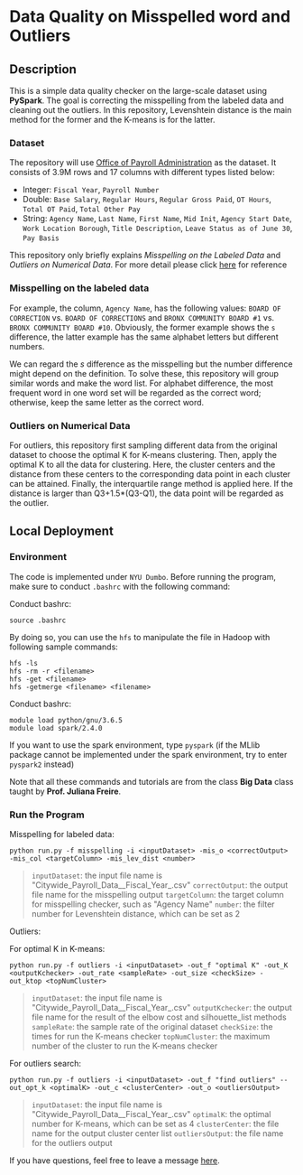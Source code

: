 # Data Quality on Misspelled word and Outliers

## Description

This is a simple data quality checker on the large-scale dataset using **PySpark**. The goal is correcting the misspelling from the labeled data and cleaning out the outliers. In this repository, Levenshtein distance is the main method for the former and the K-means is for the latter.


### Dataset

The repository will use [Office of Payroll Administration](https://data.cityofnewyork.us/City-Government/Citywide-Payroll-Data-Fiscal-Year-/k397-673e) as the dataset. It consists of 3.9M rows and 17 columns with different types listed below:
* Integer: `Fiscal Year`, `Payroll Number`
* Double: `Base Salary`, `Regular Hours`, `Regular Gross Paid`, `OT Hours`, `Total OT Paid`, `Total Other Pay`
* String: `Agency Name`, `Last Name`, `First Name`, `Mid Init`, `Agency Start Date`, `Work Location Borough`, `Title Description`, `Leave Status as of June 30`, `Pay Basis`

This repository only briefly explains *Misspelling on the Labeled Data* and *Outliers on Numerical Data*. For more detail please click [here](https://github.com/samsh19/data-quality/blob/main/docs/DataQualityAssessment.pdf/) for reference

### Misspelling on the labeled data

For example, the column, `Agency Name`, has the following values: `BOARD OF CORRECTION` vs. `BOARD OF CORRECTIONS` and `BRONX COMMUNITY BOARD #1` vs. `BRONX COMMUNITY BOARD #10`. Obviously, the former example shows the `s` difference, the latter example has the same alphabet letters but different numbers.

We can regard the *s* difference as the misspelling but the number difference might depend on the definition. To solve these, this repository will group similar words and make the word list. For alphabet difference, the most frequent word in one word set will be regarded as the correct word; otherwise, keep the same letter as the correct word.

### Outliers on Numerical Data

For outliers, this repository first sampling different data from the original dataset to choose the optimal K for K-means clustering. Then, apply the optimal K to all the data for clustering. Here, the cluster centers and the distance from these centers to the corresponding data point in each cluster can be attained. Finally, the interquartile range method is applied here. If the distance is larger than Q3+1.5\*(Q3-Q1), the data point will be regarded as the outlier.

## Local Deployment

### Environment
The code is implemented under `NYU Dumbo`. Before running the program, make sure to conduct `.bashrc` with the following command:

Conduct bashrc:
	
	source .bashrc

By doing so, you can use the `hfs` to manipulate the file in Hadoop with following sample commands:
	
	hfs -ls
	hfs -rm -r <filename>
	hfs -get <filename>
	hfs -getmerge <filename> <filename>

Conduct bashrc:

	module load python/gnu/3.6.5
	module load spark/2.4.0

If you want to use the spark environment, type `pyspark` (if the MLlib package cannot be implemented under the spark environment, try to enter `pyspark2` instead)

Note that all these commands and tutorials are from the class **Big Data** class taught by **Prof. Juliana Freire**.

### Run the Program

Misspelling for labeled data:

	python run.py -f misspelling -i <inputDataset> -mis_o <correctOutput> -mis_col <targetColumn> -mis_lev_dist <number>

>`inputDataset`: the input file name is "Citywide_Payroll_Data__Fiscal_Year_.csv"
>`correctOutput`: the output file name for the misspelling output
>`targetColumn`: the target column for misspelling checker, such as "Agency Name"
>`number`: the filter number for Levenshtein distance, which can be set as 2

Outliers:

For optimal K in K-means:
	
	python run.py -f outliers -i <inputDataset> -out_f "optimal K" -out_K <outputKchecker> -out_rate <sampleRate> -out_size <checkSize> -out_ktop <topNumCluster>

>`inputDataset`: the input file name is "Citywide_Payroll_Data__Fiscal_Year_.csv"
>`outputKchecker`: the output file name for the result of the elbow cost and silhouette_list methods
>`sampleRate`: the sample rate of the original dataset
>`checkSize`: the times for run the K-means checker
>`topNumCluster`: the maximum number of the cluster to run the K-means checker

For outliers search:
	
	python run.py -f outliers -i <inputDataset> -out_f "find outliers" --out_opt_k <optimalK> -out_c <clusterCenter> -out_o <outliersOutput>

>`inputDataset`: the input file name is "Citywide_Payroll_Data__Fiscal_Year_.csv"
>`optimalK`: the optimal number for K-means, which can be set as 4
>`clusterCenter`: the file name for the output cluster center list
>`outliersOutput`: the file name for the outliers output

If you have questions, feel free to leave a message [here](https://github.com/samsh19/data-quality/issues).